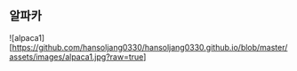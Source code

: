 ## 알파카
![alpaca1][https://github.com/hansoljang0330/hansoljang0330.github.io/blob/master/assets/images/alpaca1.jpg?raw=true]
